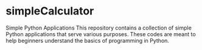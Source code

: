 # simpleCalculator
Simple Python Applications
This repository contains a collection of simple Python applications that serve various purposes. These codes are meant to help beginners understand the basics of programming in Python.
